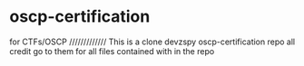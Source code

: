 # oscp-certification
for CTFs/OSCP
/////////////
This is a clone devzspy oscp-certification repo all credit go to them for all files contained with in the repo
